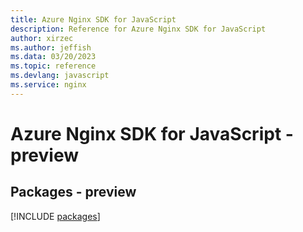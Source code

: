 ```yaml
---
title: Azure Nginx SDK for JavaScript
description: Reference for Azure Nginx SDK for JavaScript
author: xirzec
ms.author: jeffish
ms.data: 03/20/2023
ms.topic: reference
ms.devlang: javascript
ms.service: nginx
---
```

# Azure Nginx SDK for JavaScript - preview
## Packages - preview
[!INCLUDE [packages](nginx-index.md)]